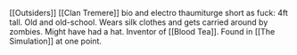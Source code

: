 [[Outsiders]]
[[Clan Tremere]]
bio and electro thaumiturge
short as fuck: 4ft tall. Old and old-school. Wears silk clothes and gets carried around by zombies. Might have had a hat.
Inventor of [[Blood Tea]].
Found in [[The Simulation]] at one point. 
